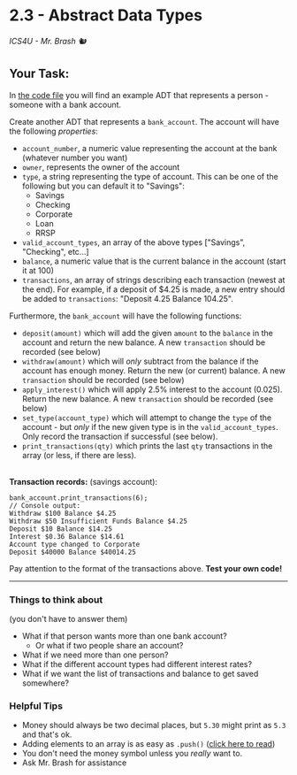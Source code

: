 # 2.3 - Abstract Data Types

###### ICS4U - Mr. Brash 🐿️

## Your Task:

In [the code file](script.js) you will find an example ADT that represents a person - someone with a bank account.

Create another ADT that represents a `bank_account`. The account will have the following _properties_:
- `account_number`, a numeric value representing the account at the bank (whatever number you want)
- `owner`, represents the owner of the account
- `type`, a string representing the type of account. This can be one of the following but you can default it to "Savings":
  - Savings
  - Checking
  - Corporate
  - Loan
  - RRSP
- `valid_account_types`, an array of the above types ["Savings", "Checking", etc...]
- `balance`, a numeric value that is the current balance in the account (start it at 100)
- `transactions`, an array of strings describing each transaction (newest at the end). For example, if a deposit of $4.25 is made, a new entry should be added to `transactions`: "Deposit 4.25 Balance 104.25".

Furthermore, the `bank_account` will have the following functions:
- `deposit(amount)` which will add the given `amount` to the `balance` in the account and return the new balance. A new `transaction` should be recorded (see below)
- `withdraw(amount)` which will _only_ subtract from the balance if the account has enough money. Return the new (or current) balance. A new `transaction` should be recorded (see below)
- `apply_interest()` which will apply 2.5% interest to the account (0.025). Return the new balance. A new `transaction` should be recorded (see below)
- `set_type(account_type)` which will attempt to change the `type` of the account - but *only* if the new given type is in the `valid_account_types`. Only record the transaction if successful (see below).
- `print_transactions(qty)` which prints the last `qty` transactions in the array (or less, if there are less).

<br>**Transaction records:** (savings account):
  ```JS
  bank_account.print_transactions(6);
  // Console output:
  Withdraw $100 Balance $4.25
  Withdraw $50 Insufficient Funds Balance $4.25
  Deposit $10 Balance $14.25
  Interest $0.36 Balance $14.61
  Account type changed to Corporate
  Deposit $40000 Balance $40014.25
  ```

Pay attention to the format of the transactions above.
**Test your own code!**

---

### Things to think about
(you don't have to answer them)

- What if that person wants more than one bank account?
  - Or what if two people share an account?
- What if we need more than one person?
- What if the different account types had different interest rates?
- What if we want the list of transactions and balance to get saved somewhere?


### Helpful Tips
- Money should always be two decimal places, but `5.30` might print as `5.3` and that's ok.
- Adding elements to an array is as easy as `.push()` ([click here to read](https://www.w3schools.com/jsref/jsref_push.asp))
- You don't need the money symbol unless you _really_ want to.
- Ask Mr. Brash for assistance